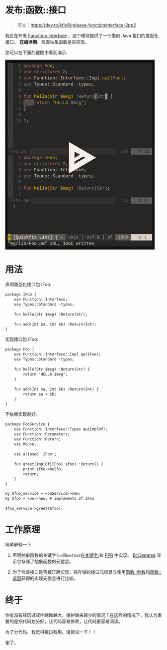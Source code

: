 # 发布:函数::接口

> 原文：<https://dev.to/kfly8/release-functioninterface-2pp2>

我正在开发 [Function::Interface](https://github.com/kfly8/p5-Function-Interface) ，这个模块提供了一个类似 Java 接口的类型化接口。
**在编译期**，检查抽象函数是否实现。

您可以在下面的截图中看到演示:

[![asciicast](img/fda8eba7dc99c6be54382a603bd2d31c.png)](https://asciinema.org/a/235220)

# 用法

声明类型化接口包 IFoo:

```
package IFoo {
    use Function::Interface;
    use Types::Standard -types;

    fun hello(Str $msg) :Return(Str);

    fun add(Int $a, Int $b) :Return(Int);
} 
```

实现接口包 IFoo:

```
package Foo {
    use Function::Interface::Impl qw(IFoo);
    use Types::Standard -types;

    fun hello(Str $msg) :Return(Str) {
        return "HELLO $msg";
    }

    fun add(Int $a, Int $b) :Return(Int) {
        return $a + $b;
    }
} 
```

不依赖实现就好:

```
package FooService {
    use Function::Interface::Types qw(ImplOf);
    use Function::Parameters;
    use Function::Return;
    use Mouse;

    use aliased 'IFoo';

    fun greet(ImplOf[IFoo] $foo) :Return() {
        print $foo->hello;
        return;
    }
} 
```

```
my $foo_service = FooService->new;
my $foo = Foo->new; # implements of IFoo

$foo_service->greet($foo); 
```

# 工作原理

简单解释一下

1.  声明抽象函数的关键字`fun`和`method`在[关键字:](https://metacpan.org/pod/Keyword%3A%3ASimple)和 [PPR](https://metacpan.org/pod/PPR) 中实现。 [B::Deparse](https://metacpan.org/pod/B%3A%3ADeparse) 显示它存储了抽象函数的元信息。

2.  为了检查接口是否被正确实现，将存储的接口元信息与使用[函数::参数](https://metacpan.org/pod/Function%3A%3AParameters)和[函数::返回](https://metacpan.org/pod/Function%3A%3AReturn)获得的实现元信息进行比较。

# 终于

你有没有经历过软件越做越大，维护越来越少的情况？在这样的情况下，我认为重要的是把代码划分好，让代码容易修改，让代码更容易阅读。

为了分代码，我觉得接口有用。请尝试一下！！

谢了。